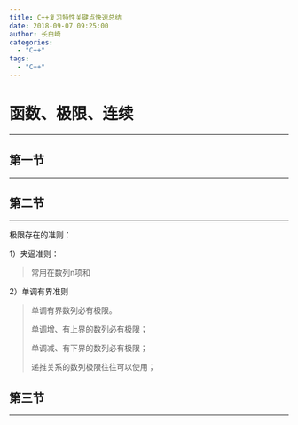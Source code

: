 ```yaml
---
title: C++复习特性关键点快速总结
date: 2018-09-07 09:25:00
author: 长白崎
categories:
  - "C++"
tags:
  - "C++"
---
```




# 函数、极限、连续

---



## 第一节

---

## 第二节

---



极限存在的准则：

1）夹逼准则：

> 常用在数列n项和

2）单调有界准则

> 单调有界数列必有极限。
>
> 单调增、有上界的数列必有极限；
>
> 单调减、有下界的数列必有极限；
>
> 递推关系的数列极限往往可以使用；



## 第三节

---

